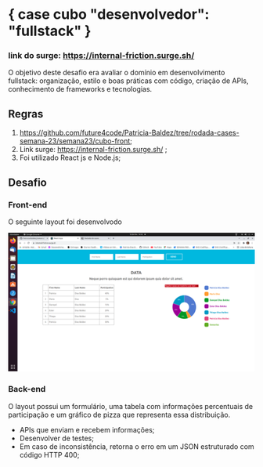 
#  { case cubo "desenvolvedor": "fullstack" }

### link do surge: https://internal-friction.surge.sh/


O objetivo deste desafio era avaliar o domínio em desenvolvimento fullstack: organização, estilo e boas práticas com código, criação de APIs, conhecimento de frameworks e tecnologias.

##  Regras

1. https://github.com/future4code/Patricia-Baldez/tree/rodada-cases-semana-23/semana23/cubo-front;
2. Link surge: https://internal-friction.surge.sh/ ;
3. Foi utilizado React js e Node.js;

##  Desafio

###  Front-end

O seguinte layout foi desenvolvodo 
<p align="center">
  <img src="src/img/tela_cubo.png">

</p>

###  Back-end

O layout possui um formulário, uma tabela com informações percentuais de participação e um gráfico de pizza que representa essa distribuição.

- APIs que enviam e recebem informações;
- Desenvolver de testes;
- Em caso de inconsistência, retorna o erro em um JSON estruturado com código HTTP 400;




